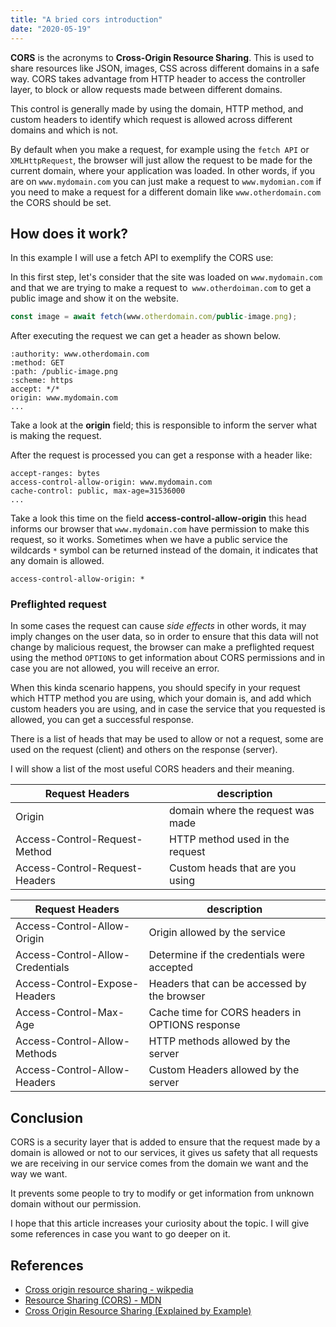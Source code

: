 ```yaml
---
title: "A bried cors introduction"
date: "2020-05-19"
---
```


**CORS** is the acronyms to **Cross-Origin Resource Sharing**. This is used to share resources like JSON, images, CSS across different domains in a safe way. CORS takes advantage from HTTP header to access the controller layer, to block or allow requests made between different domains.

This control is generally made by using the domain, HTTP method, and custom headers to identify which request is allowed across different domains and which is not.

By default when you make a request, for example using the `fetch API` or `XMLHttpRequest`, the browser will just allow the request to be made for the current domain, where your application was loaded. In other words, if you are on `www.mydomain.com` you can just make a request to `www.mydomian.com` if you need to make a request for a different domain like `www.otherdomain.com` the CORS should be set.

## How does it work?

In this example I will use a fetch API to exemplify the CORS use:

In this first step, let's consider that the site was loaded on `www.mydomain.com` and that we are trying to make a request to` www.otherdoiman.com` to get a public image and show it on the website.

```js
const image = await fetch(www.otherdomain.com/public-image.png);
```

After executing the request we can get a header as shown below.

```
:authority: www.otherdomain.com
:method: GET  
:path: /public-image.png
:scheme: https
accept: */*
origin: www.mydomain.com
...
```
Take a look at the **origin** field; this is responsible to inform the server what is making the request.

After the request is processed you can get a response with a header like:

```
accept-ranges: bytes
access-control-allow-origin: www.mydomain.com
cache-control: public, max-age=31536000
...
```

Take a look this time on the field **access-control-allow-origin** this head informs our browser that `www.mydomain.com` have permission to make this request, so it works. Sometimes when we have a public service the wildcards `*` symbol can be returned instead of the domain, it indicates that any domain is allowed.

```
access-control-allow-origin: *
```

### Preflighted request

In some cases the request can cause *side effects* in other words, it may imply changes on the user data, so in order to ensure that this data will not change by malicious request, the browser can make a preflighted request using the method `OPTIONS` to get information about CORS permissions and in case you are not allowed, you will receive an error.

When this kinda scenario happens, you should specify in your request which HTTP method you are using, which your domain is, and add which custom headers you are using, and in case the service that you requested is allowed, you can get a successful response.

There is a list of heads that may be used to allow or not a request, some are used on the request (client) and others on the response (server).

I will show a list of the most useful CORS headers and their meaning.

|Request Headers               | description                      |
|------------------------------|----------------------------------|
|Origin                        | domain where the request was made| 
|Access-Control-Request-Method | HTTP method used in the request  |
|Access-Control-Request-Headers| Custom heads that are you using  |

|Request Headers                  | description                                     |
|---------------------------------|-------------------------------------------------|
|Access-Control-Allow-Origin      | Origin allowed by the service                   | 
|Access-Control-Allow-Credentials | Determine if the credentials were accepted      |
|Access-Control-Expose-Headers    | Headers that can be accessed by the browser     |
|Access-Control-Max-Age           | Cache time for CORS headers in OPTIONS response |
|Access-Control-Allow-Methods     | HTTP methods allowed by the server              |
|Access-Control-Allow-Headers     | Custom Headers allowed by the server            |

## Conclusion

CORS is a security layer that is added to ensure that the request made by a domain is allowed or not to our services, it gives us safety that all requests we are receiving in our service comes from the domain we want and the way we want.

It prevents some people to try to modify or get information from unknown domain without our permission.

I hope that this article increases your curiosity about the topic. I will give some references in case you want to go deeper on it.

## References

- [Cross origin resource sharing - wikpedia](https://en.wikipedia.org/wiki/Cross-origin_resource_sharing)
- [Resource Sharing (CORS) - MDN](https://developer.mozilla.org/en-US/docs/Web/HTTP/CORS)
- [Cross Origin Resource Sharing (Explained by Example)](https://www.youtube.com/watch?v=Ka8vG5miErk)
